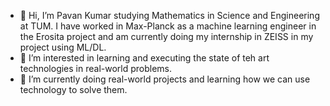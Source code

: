 - 👋 Hi, I’m Pavan Kumar studying Mathematics in Science and Engineering at TUM. I have worked in Max-Planck as a machine learning engineer in the Erosita project and am currently doing my internship in ZEISS in my project using ML/DL. 
- 👀 I’m interested in learning and executing the state of teh art technologies in real-world problems. 
- 🌱 I’m currently doing real-world projects and learning how we can use technology to solve them.


<!---
PavanKumar2760/PavanKumar2760 is a ✨ special ✨ repository because its `README.md` (this file) appears on your GitHub profile.
You can click the Preview link to take a look at your changes.
--->
